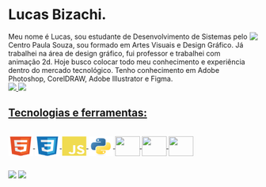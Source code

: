 # Lucas Bizachi. 

<img align="right" height="590em" src="https://raw.githubusercontent.com/gist/lucasbizachi/618ef18e3bbb7cdfd200f3a4fc1aabc6/raw/201d47c76006c99fe0dc55ea92e76bdca5537f08/githubcard.svg"/>
Meu nome é Lucas, sou estudante de Desenvolvimento de Sistemas pelo Centro Paula Souza, sou formado em Artes Visuais e Design Gráfico. 
Já trabalhei na área de design gráfico, fui professor e trabalhei com animação 2d. 
Hoje busco colocar todo meu conhecimento e experiência dentro do mercado tecnológico. 
Tenho conhecimento em Adobe Photoshop, CorelDRAW, Adobe Illustrator e Figma.

<div align="lefth">
  <a href="https://github.com/lucasbizachi">
  <img height="140em" src="https://github-readme-stats.vercel.app/api?username=lucasbizachi&show_icons=true&theme=dracula&include_all_commits=true&count_private=true"/>
  <img height="140em" src="https://github-readme-stats.vercel.app/api/top-langs/?username=lucasbizachi&layout=compact&langs_count=7&theme=dracula"/>
</div>

 
  ## Tecnologias e ferramentas:
  
 <div style="display: inline_block"><br>
  <img align="center" alt="" height="40" width="50" src="https://raw.githubusercontent.com/devicons/devicon/master/icons/html5/html5-original.svg">
  <img align="center" alt="" height="40" width="50" src="https://raw.githubusercontent.com/devicons/devicon/master/icons/css3/css3-original.svg">
  <img align="center" alt="" height="40" width="50" src="https://raw.githubusercontent.com/devicons/devicon/master/icons/javascript/javascript-plain.svg">
  <img align="center" alt="" height="40" width="50" src="https://raw.githubusercontent.com/devicons/devicon/master/icons/python/python-original.svg">
  <img align="center" alt="" height="40" width="50"<img src="https://cdn.jsdelivr.net/gh/devicons/devicon/icons/photoshop/photoshop-line.svg" />
  <img align="center" alt="" height="40" width="50"<img src="https://cdn.jsdelivr.net/gh/devicons/devicon/icons/illustrator/illustrator-line.svg" />
  <img align="center" alt="" height="40" width="50"<img src="https://cdn.jsdelivr.net/gh/devicons/devicon/icons/figma/figma-original.svg" />
</div>
  
  
##
  <div>
    <a href="https://www.linkedin.com/in/lucasbizachi" target="_blank"><img src="https://img.shields.io/badge/-LinkedIn-%230077B5?style=for-the-badge&logo=linkedin&logoColor=white" target="_blank"></a>
     <a href="https://instagram.com/lucasbizachi" target="_blank"><img src="https://img.shields.io/badge/-Instagram-685EA9?style=for-the-badge&logo=instagram&logoColor=white" target="_blank"></a>
  </div>
  
